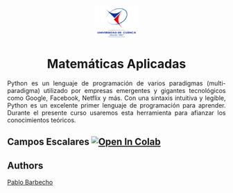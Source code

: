 <div align="center" class="row">
  <div class="column">
    <img src="images/ucuenca.png" alt="Snow" style="width:20%">
  </div>
</div>

<h1 align="center">Matemáticas Aplicadas</h1>


<p align="justify">
Python es un lenguaje de programación de varios paradigmas (multi-paradigma) utilizado por empresas emergentes y gigantes tecnológicos como Google, Facebook, Netflix y más. Con una sintaxis intuitiva y legible, Python es un excelente primer lenguaje de programación para aprender. Durante el presente curso usaremos esta herramienta para afianzar los conocimientos teóricos. 
</p>

## Campos Escalares [![Open In Colab](https://colab.research.google.com/assets/colab-badge.svg)](https://github.com/Pbarbecho/Mates_Aplicadas_IT.git/notebooks/campos_escalares_2d.ipynb)


## Authors ##
[Pablo Barbecho](https://www.pbarbecho.com)
